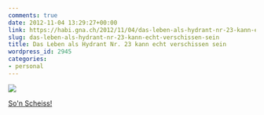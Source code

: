 ```yaml
---
comments: true
date: 2012-11-04 13:29:27+00:00
link: https://habi.gna.ch/2012/11/04/das-leben-als-hydrant-nr-23-kann-echt-verschissen-sein/
slug: das-leben-als-hydrant-nr-23-kann-echt-verschissen-sein
title: Das Leben als Hydrant Nr. 23 kann echt verschissen sein
wordpress_id: 2945
categories:
- personal
---
```


[![](https://static.flickr.com/8194/8147958131_244547d99f_m.jpg)](https://www.flickr.com/photos/habi/8147958131/)

[So'n Scheiss!](https://www.flickr.com/photos/habi/8147958131/)